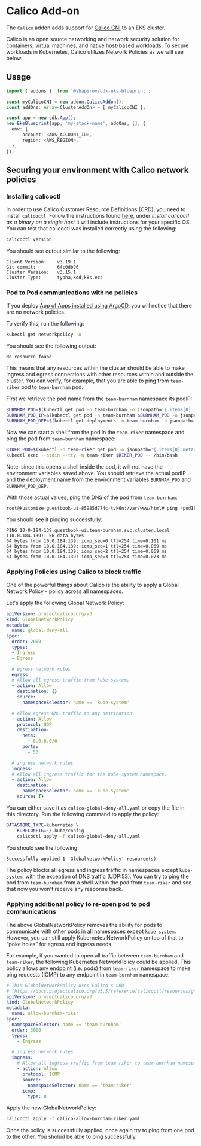 # Calico Add-on

The `Calico` addon adds support for [Calico CNI](https://docs.projectcalico.org/about/about-calico) to an EKS cluster.

Calico is an open source networking and network security solution for containers, virtual machines, and native host-based workloads. To secure workloads in Kubernetes, Calico utilizes Network Policies as we will see below.

## Usage

```typescript
import { addons }  from '@shapirov/cdk-eks-blueprint';

const myCalicoCNI = new addon.CalicoAddon();
const addOns: Array<ClusterAddOn> = [ myCalicoCNI ];

const app = new cdk.App();
new EksBlueprint(app, 'my-stack-name', addOns, [], {
  env: {
      account: <AWS_ACCOUNT_ID>,
      region: <AWS_REGION>,
  },
});
```
## Securing your environment with Calico network policies

### Installing calicoctl

In order to use Calico Customer Resource Definitions (CRD), you need to install `calicoctl`. 
Follow the instructions found [here](https://docs.projectcalico.org/getting-started/clis/calicoctl/install), under *Install calicoctl as a binary on a single host* it will include instructions for your specific OS. You can test that calicoctl was installed correctly using the following:

```bash
calicoctl version
```

You should see output similar to the following:

```
Client Version:    v3.19.1
Git commit:        6fc0db96
Cluster Version:   v3.15.1
Cluster Type:      typha,kdd,k8s,ecs
```

### Pod to Pod communications with no policies

If you deploy [App of Apps installed using ArgoCD](https://github.com/aws-quickstart/quickstart-ssp-amazon-eks/blob/feature/calico/docs/getting-started.md#deploy-workloads-with-argocd), you will notice that there are no network policies. 

To verify this, run the following:

```bash
kubectl get networkpolicy -A
```
You should see the following output:

```
No resource found
```

This means that any resources within the cluster should be able to make ingress and egress connections with other resources within and outside the cluster. You can verify, for example, that you are able to ping from `team-riker` pod to `team-burnham` pod.

First we retrieve the pod name from the `team-burnham` namespace its podIP:

```bash
BURNHAM_POD=$(kubectl get pod -n team-burnham -o jsonpath='{.items[0].metadata.name}') 
BURNHAM_POD_IP=$(kubectl get pod -n team-burnham $BURNHAM_POD -o jsonpath='{.status.podIP}')
BURNHAM_POD_DEP=$(kubectl get deployments -n team-burnham -o jsonpath='{.items[0].metadata.name}')
```

Now we can start a shell from the pod in the `team-riker` namespace and ping the pod from `team-burnham` namespace:

```bash
RIKER_POD=$(kubectl -n team-riker get pod -o jsonpath='{.items[0].metadata.name}')
kubectl exec --stdin --tty -n team-riker $RIKER_POD -- /bin/bash
```

Note: since this opens a shell inside the pod, it will not have the environment variables saved above. You should retrieve the actual podIP and the deployment name from the environment variables `BURNHAM_POD` and `BURNHAM_POD_DEP`.

With those actual values, ping the DNS of the pod from `team-burnham`:

```bash
root@kustomize-guestbook-ui-85985d774c-tvk6n:/var/www/html# ping <podIP>.<deployment name>.team-burnham.svc.cluster.local
```

You should see it pinging successfully:

```
PING 10-0-184-139.guestbook-ui.team-burnham.svc.cluster.local (10.0.184.139): 56 data bytes
64 bytes from 10.0.184.139: icmp_seq=0 ttl=254 time=0.101 ms
64 bytes from 10.0.184.139: icmp_seq=1 ttl=254 time=0.069 ms
64 bytes from 10.0.184.139: icmp_seq=2 ttl=254 time=0.069 ms
64 bytes from 10.0.184.139: icmp_seq=3 ttl=254 time=0.073 ms
```
### Applying Policies using Calico to block traffic

One of the powerful things about Calico is the ability to apply a Global Network Policy - policy across all namespaces.

Let's apply the following Global Network Policy:

```yaml
apiVersion: projectcalico.org/v3
kind: GlobalNetworkPolicy
metadata:
  name: global-deny-all
spec:
  order: 2000
  types:
  - Ingress
  - Egress

  # egress network rules
  egress:
  # Allow all egress traffic from kube-system.
  - action: Allow
    destination: {}
    source:
      namespaceSelector: name == 'kube-system'

  # Allow egress DNS traffic to any destination.
  - action: Allow
    protocol: UDP
    destination:
      nets:
        - 0.0.0.0/0
      ports:
        - 53

  # ingress network rules
  ingress:
  # Allow all ingress traffic for the kube-system namespace.
  - action: Allow
    destination:
      namespaceSelector: name == 'kube-system'
    source: {}
```

You can either save it as `calico-global-deny-all.yaml` or copy the file in this directory. Run the following command to apply the policy:

```bash
DATASTORE_TYPE=kubernetes \
    KUBECONFIG=~/.kube/config
    calicoctl apply -f calico-global-deny-all.yaml 
```

You should see the following:

```
Successfully applied 1 'GlobalNetworkPolicy' resource(s)
```

The policy blocks all egress and ingress traffic in namespaces except `kube-system`, with the exception of DNS traffic (UDP:53). 
You can try to ping the pod from `team-burnham` from a shell within the pod from `team-riker` and see that now you won't receive any response back.

### Applying additional policy to re-open pod to pod communications

The above GlobalNetworkPolicy removes the ability for pods to communicate with other pods in all namespaces except `kube-system`. 
However, you can still apply Kubernetes NetworkPolicy on top of that to “poke holes” for egress and ingress needs. 

For example, if you wanted to open all traffic between `team-burnham` and `team-riker`, the following Kubernetes NetworkPolicy could be applied. This policy allows any endpoint (i.e. pods) from `team-riker` namespace to make ping requests (ICMP) to any endpoint in `team-burnham` namespace.

```yaml
# This GlobalNetworkPolicy uses Calico's CRD
# (https://docs.projectcalico.org/v3.5/reference/calicoctl/resources/globalnetworkpolicy)
apiVersion: projectcalico.org/v3
kind: GlobalNetworkPolicy
metadata:
  name: allow-burnham-riker
spec:
  namespaceSelector: name == 'team-burnham'
  order: 3000
  types:
    - Ingress

  # ingress network rules
  ingress:
    # Allow all ingress traffic from team-riker to team-burnham namespaces
    - action: Allow
      protocol: ICMP
      source:
        namespaceSelector: name == 'team-riker'
      icmp:
        type: 8

```

Apply the new GlobalNetworkPolicy:

```bash
calicoctl apply -f calico-allow-burnham-riker.yaml     
```

Once the policy is successfully applied, once again try to ping from one pod to the other. You sholud be able to ping successfully.
